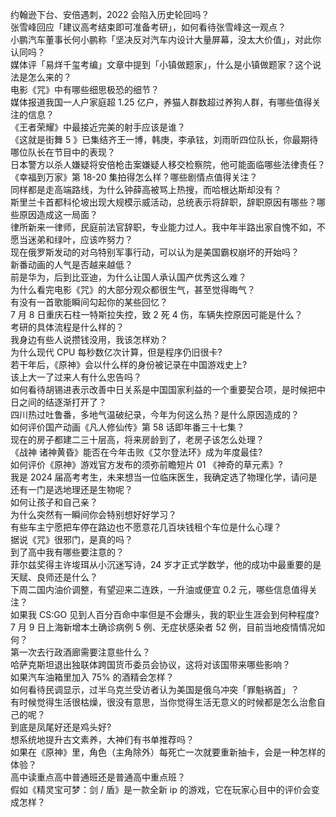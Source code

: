 约翰逊下台、安倍遇刺，2022 会陷入历史轮回吗？  
张雪峰回应「建议高考结束即可准备考研」，如何看待张雪峰这一观点？  
小鹏汽车董事长何小鹏称「坚决反对汽车内设计大量屏幕，没太大价值」，对此你认同吗？  
媒体评「易烊千玺考编」文章中提到「小镇做题家」，什么是小镇做题家？这个说法是怎么来的？  
电影《咒》中有哪些细思极恐的细节？  
媒体报道我国一人户家庭超 1.25 亿户，养猫人群数超过养狗人群，有哪些值得关注的信息？  
《王者荣耀》中最接近完美的射手应该是谁？  
《这就是街舞 5 》已集结齐王一博，韩庚，李承铉，刘雨昕四位队长，你最期待哪位队长在节目中的表现？  
日本警方以杀人嫌疑将安倍枪击案嫌疑人移交检察院，他可能面临哪些法律责任？  
《幸福到万家》第 18-20 集拍得怎么样？哪些剧情点值得关注？  
同样都是走高端路线，为什么钟薛高被骂上热搜，而哈根达斯却没有？  
斯里兰卡首都科伦坡出现大规模示威活动，总统表示将辞职，辞职原因有哪些？哪些原因造成这一局面？  
律所新来一律师，民庭前法官辞职，专业能力过人。我中年半路出家自愧不如，不愿当迷弟和绿叶，应该咋努力？  
现在俄罗斯发动的对乌特别军事行动，可以认为是美国霸权崩坏的开始吗？  
新番动画的人气是否越来越低？  
前是华为，后到比亚迪，为什么让国人承认国产优秀这么难？  
为什么看完电影《咒》的大部分观众都很生气，甚至觉得晦气？  
有没有一首歌能瞬间勾起你的某些回忆？  
7 月 8 日重庆石柱一特斯拉失控，致 2 死 4 伤，车辆失控原因可能是什么？  
考研的具体流程是什么样的？  
我身边有些人说攒钱没用，我该怎样劝？  
为什么现代 CPU 每秒数亿次计算，但是程序仍旧很卡?  
若干年后，《原神》会以什么样的身份被记录在中国游戏史上?  
该上大一了过来人有什么忠告吗？  
如何看待胡锡进表示改善中日关系是中国国家利益的一个重要契合项，是时候把中日之间的结逐渐打开了？  
四川热过吐鲁番，多地气温破纪录，今年为何这么热？是什么原因造成的？  
如何评价国产动画《凡人修仙传》第 58 话即年番三十七集？  
现在的房子都建二三十层高，将来房龄到了，老房子该怎么处理？  
《战神 诸神黄昏》能否在今年击败《艾尔登法环》成为年度最佳?  
如何评价《原神》游戏官方发布的须弥前瞻短片 01 《神奇的草元素》?  
我是 2024 届高考考生，未来想当一位临床医生，我确定选了物理化学，请问是还有一门是选地理还是生物呢？  
如何让孩子和自己亲？  
为什么突然有一瞬间你会特别想好好学习？  
有些车主宁愿把车停在路边也不愿意花几百块钱租个车位是什么心理？  
据说《咒》很邪门，是真的吗？  
到了高中我有哪些要注意的？  
菲尔兹奖得主许埈珥从小沉迷写诗，24 岁才正式学数学，他的成功中最重要的是天赋、良师还是什么？  
下周二国内油价调整，有望迎来二连跌，一升油或便宜 0.2 元，哪些信息值得关注？  
如果我 CS:GO 见到人百分百命中率但是不会爆头，我的职业生涯会到何种程度?  
7 月 9 日上海新增本土确诊病例 5 例、无症状感染者 52 例，目前当地疫情情况如何？  
第一次去行政酒廊需要注意些什么？  
哈萨克斯坦退出独联体跨国货币委员会协议，这将对该国带来哪些影响？  
如果汽车油箱里加入 75% 的酒精会怎样？  
如何看待民调显示，过半乌克兰受访者认为美国是俄乌冲突「罪魁祸首」？  
有时候觉得生活很枯燥，很没有意思，当你觉得生活无意义的时候都是怎么治愈自己的呢？  
到底是凤尾好还是鸡头好?  
想系统地提升古文素养，大神们有书单推荐吗？  
如果在《原神》里，角色（主角除外）每死亡一次就要重新抽卡，会是一种怎样的体验？  
高中读重点高中普通班还是普通高中重点班？  
假如《精灵宝可梦：剑 / 盾》是一款全新 ip 的游戏，它在玩家心目中的评价会变成怎样？  
